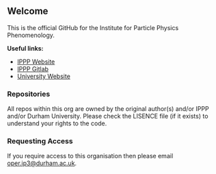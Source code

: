 ## Welcome

This is the official GitHub for the Institute for Particle Physics Phenomenology.

**Useful links:**
- [IPPP Website](https://ippp.dur.ac.uk)
- [IPPP Gitlab](https://gitlab.dur.scotgrid.ac.uk/)
- [University Website](http://durham.ac.uk)

### Repositories
All repos within this org are owned by the original author(s) and/or IPPP and/or Durham University.
Please check the LISENCE file (if it exists) to understand your rights to the code.

### Requesting Access
If you require access to this organisation then please email oper.ip3@durham.ac.uk.
